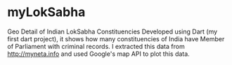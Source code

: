 # myLokSabha
Geo Detail of Indian LokSabha Constituencies
Developed using Dart (my first dart project), it shows how many constituencies of India have Member of Parliament with 
criminal records.
I extracted this data from http://myneta.info and used Google's map API to plot this data.
